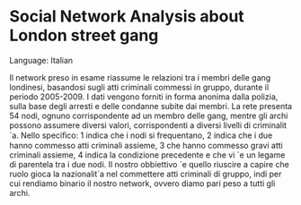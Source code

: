 # Social Network Analysis about London street gang

Language: Italian

Il network preso in esame riassume le relazioni tra i membri delle gang londinesi, basandosi sugli atti criminali commessi in gruppo, durante il periodo 2005-2009. I dati vengono forniti in forma anonima dalla polizia, sulla base degli arresti e delle condanne subite dai membri. La rete presenta 54 nodi, ognuno corrispondente ad un membro delle gang, mentre gli archi possono assumere diversi valori, corrispondenti a diversi livelli di criminalit´a. Nello speciﬁco: 1 indica che i nodi si frequentano, 2 indica che i due hanno commesso atti criminali assieme, 3 che hanno commesso gravi atti criminali assieme, 4 indica la condizione precedente e che vi ´e un legame di parentela tra i due nodi. Il nostro obbiettivo ´e quello riuscire a capire che ruolo gioca la nazionalit´a nel commettere atti criminali di gruppo, indi per cui rendiamo binario il nostro network, ovvero diamo pari peso a tutti gli archi.
